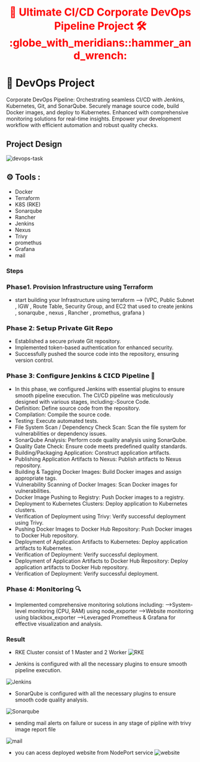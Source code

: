 <div align="center">
  <h1 style="color: red;">🚀 Ultimate CI/CD Corporate DevOps Pipeline Project 🛠️  :globe_with_meridians::hammer_and_wrench:</h1>
</div> 

# 🚀 DevOps Project

Corporate DevOps Pipeline: Orchestrating seamless CI/CD with Jenkins, Kubernetes, Git, and SonarQube. Securely manage source code, build Docker images, and deploy to Kubernetes. Enhanced with comprehensive monitoring solutions for real-time insights. Empower your development workflow with efficient automation and robust quality checks.
##  Project Design
![devops-task](https://github.com/github/gh-copilot/assets/94086189/63039717-682c-4bc2-b129-74db4d81f449)

## :gear: Tools  :
- Docker
- Terraform
- K8S (RKE)
- Sonarqube
- Rancher
- Jenkins
- Nexus
- Trivy
- promethus
- Grafana
- mail


### Steps
### 𝗣𝗵𝗮𝘀𝗲1. Provision Infrastructure using Terraform
- start building your Infrastructure using terraform --> (VPC, Public Subnet , IGW , Route Table, Security Group,  and EC2 that used to create jenkins ,
 sonarqube  , nexus , Rancher , promethus, grafana )

### 𝗣𝗵𝗮𝘀𝗲 𝟮: 𝗦𝗲𝘁𝘂𝗽 𝗣𝗿𝗶𝘃𝗮𝘁𝗲 𝗚𝗶𝘁 𝗥𝗲𝗽𝗼
- Established a secure private Git repository.
- Implemented token-based authentication for enhanced security.
- Successfully pushed the source code into the repository, ensuring version control.

### 𝗣𝗵𝗮𝘀𝗲 𝟯: 𝗖𝗼𝗻𝗳𝗶𝗴𝘂𝗿𝗲 𝗝𝗲𝗻𝗸𝗶𝗻𝘀 & 𝗖𝗜𝗖𝗗 𝗣𝗶𝗽𝗲𝗹𝗶𝗻𝗲 🔧
- In this phase, we configured Jenkins with essential plugins to ensure smooth pipeline execution. The CI/CD pipeline was meticulously designed with various stages, including:-Source Code.
- Definition: Define source code from the repository.
- Compilation: Compile the source code.
- Testing: Execute automated tests.
- File System Scan / Dependency Check Scan: Scan the file system for vulnerabilities or dependency issues.
- SonarQube Analysis: Perform code quality analysis using SonarQube.
- Quality Gate Check: Ensure code meets predefined quality standards.
- Building/Packaging Application: Construct application artifacts.
- Publishing Application Artifacts to Nexus: Publish artifacts to Nexus repository.
- Building & Tagging Docker Images: Build Docker images and assign appropriate tags.
- Vulnerability Scanning of Docker Images: Scan Docker images for vulnerabilities.
- Docker Image Pushing to Registry: Push Docker images to a registry.
- Deployment to Kubernetes Clusters: Deploy application to Kubernetes clusters.
- Verification of Deployment using Trivy: Verify successful deployment using Trivy.
- Pushing Docker Images to Docker Hub Repository: Push Docker images to Docker Hub repository.
- Deployment of Application Artifacts to Kubernetes: Deploy application artifacts to Kubernetes.
- Verification of Deployment: Verify successful deployment.
- Deployment of Application Artifacts to Docker Hub Repository: Deploy application artifacts to Docker Hub repository.
- Verification of Deployment: Verify successful deployment.

### 𝗣𝗵𝗮𝘀𝗲 4: 𝗠𝗼𝗻𝗶𝘁𝗼𝗿𝗶𝗻𝗴 🔍
- Implemented comprehensive monitoring solutions including:
-->System-level monitoring (CPU, RAM) using node_exporter
-->Website monitoring using blackbox_exporter
-->Leveraged Prometheus & Grafana for effective visualization and analysis.

### Result 
- RKE Cluster consist of 1 Master and 2 Worker
![RKE](https://github.com/github/gh-copilot/assets/94086189/9f228bf2-ba78-45e7-be6b-35b2378bc08d)

- Jenkins is configured with all the necessary plugins to ensure smooth pipeline execution.

![Jenkins](https://github.com/github/gh-copilot/assets/94086189/be8c6be8-a402-4460-97a2-862b316590b1)

- SonarQube is configured with all the necessary plugins to ensure smooth code quality analysis.

![Sonarqube](https://github.com/github/gh-copilot/assets/94086189/a1650127-7b6f-4820-a654-6c4e69c7e862)

-  sending  mail  alerts on failure or sucess in any stage of pipline  with trivy  image report file

![mail](https://github.com/github/gh-copilot/assets/94086189/60f2b5e7-ecb9-4772-b358-fae6f894de3a)



- you can acess deployed website from NodePort service
![website](https://github.com/github/gh-copilot/assets/94086189/4291ff37-67e4-480d-a1c3-bf64caede3cd)


